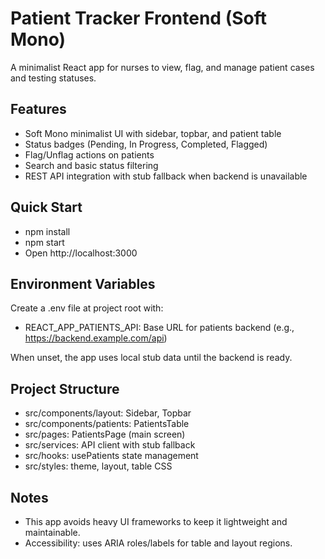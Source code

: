 # Patient Tracker Frontend (Soft Mono)

A minimalist React app for nurses to view, flag, and manage patient cases and testing statuses.

## Features
- Soft Mono minimalist UI with sidebar, topbar, and patient table
- Status badges (Pending, In Progress, Completed, Flagged)
- Flag/Unflag actions on patients
- Search and basic status filtering
- REST API integration with stub fallback when backend is unavailable

## Quick Start
- npm install
- npm start
- Open http://localhost:3000

## Environment Variables
Create a .env file at project root with:
- REACT_APP_PATIENTS_API: Base URL for patients backend (e.g., https://backend.example.com/api)

When unset, the app uses local stub data until the backend is ready.

## Project Structure
- src/components/layout: Sidebar, Topbar
- src/components/patients: PatientsTable
- src/pages: PatientsPage (main screen)
- src/services: API client with stub fallback
- src/hooks: usePatients state management
- src/styles: theme, layout, table CSS

## Notes
- This app avoids heavy UI frameworks to keep it lightweight and maintainable.
- Accessibility: uses ARIA roles/labels for table and layout regions.
